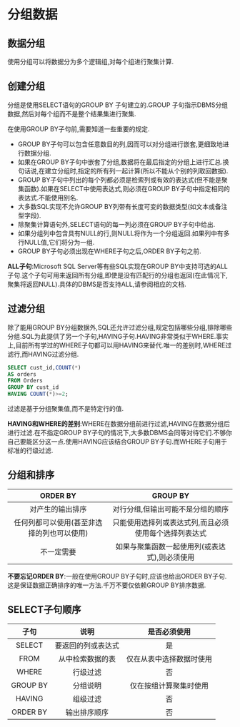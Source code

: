 # 分组数据

## 数据分组

使用分组可以将数据分为多个逻辑组,对每个组进行聚集计算.

## 创建分组

分组是使用SELECT语句的GROUP BY 子句建立的.GROUP 子句指示DBMS分组数据,然后对每个组而不是整个结果集进行聚集.

在使用GROUP BY子句前,需要知道一些重要的规定.

- GROUP BY子句可以包含任意数目的列,因而可以对分组进行嵌套,更细致地进行数据分组.
- 如果在GROUP BY子句中嵌套了分组,数据将在最后指定的分组上进行汇总.换句话说,在建立分组时,指定的所有列一起计算(所以不能从个别的列取回数据).
- GROUP BY子句中列出的每个列都必须是检索列或有效的表达式(但不能是聚集函数).如果在SELECT中使用表达式,则必须在GROUP BY子句中指定相同的表达式.不能使用别名.
- 大多数SQL实现不允许GROUP BY列带有长度可变的数据类型(如文本或备注型字段).
- 除聚集计算语句外,SELECT语句的每一列必须在GROUP BY子句中给出.
- 如果分组列中包含具有NULL的行,则NULL将作为一个分组返回.如果列中有多行NULL值,它们将分为一组.
- GROUP BY子句必须出现在WHERE子句之后,ORDER BY子句之前.

**ALL子句**:Microsoft SQL Server等有些SQL实现在GROUP BY中支持可选的ALL子句.这个子句可用来返回所有分组,即使是没有匹配行的分组也返回(在此情况下,聚集将返回NULL).具体的DBMS是否支持ALL,请参阅相应的文档.

## 过滤分组

除了能用GROUP BY分组数据外,SQL还允许过滤分组,规定包括哪些分组,排除哪些分组.SQL为此提供了另一个子句,HAVING子句.HAVING非常类似于WHERE.事实上,目前所有学过的WHERE子句都可以用HAVING来替代.唯一的差别时,WHERE过滤行,而HAVING过滤分组.

```sql
SELECT cust_id,COUNT(*)
AS orders
FROM Orders
GROUP BY cust_id
HAVING COUNT(*)>=2;
```

过滤是基于分组聚集值,而不是特定行的值.

**HAVING和WHERE的差别**:WHERE在数据分组前进行过滤,HAVING在数据分组后进行过滤.在不指定GROUP BY子句的情况下,大多数DBMS会同等对待它们.不够你自己要能区分这一点.使用HAVING应该结合GROUP BY子句.而WHERE子句用于标准的行级过滤.

## 分组和排序

|                  ORDER BY                  |                       GROUP BY                        |
| :----------------------------------------: | :---------------------------------------------------: |
|              对产生的输出排序              |           对行分组,但输出可能不是分组的顺序           |
| 任何列都可以使用(甚至非选择的列也可以使用) | 只能使用选择列或表达式列,而且必须使用每个选择列表达式 |
|                 不一定需要                 |     如果与聚集函数一起使用列(或表达式),则必须使用     |

**不要忘记ORDER BY**:一般在使用GROUP BY子句时,应该也给出ORDER BY子句.这是保证数据正确排序的唯一方法.千万不要仅依赖GROUP BY排序数据.

## SELECT子句顺序

|   子句   |        说明        |       是否必须使用       |
| :------: | :----------------: | :----------------------: |
|  SELECT  | 要返回的列或表达式 |            是            |
|   FROM   |  从中检索数据的表  | 仅在从表中选择数据时使用 |
|  WHERE   |      行级过滤      |            否            |
| GROUP BY |      分组说明      |  仅在按组计算聚集时使用  |
|  HAVING  |      组级过滤      |            否            |
| ORDER BY |    输出排序顺序    |            否            |